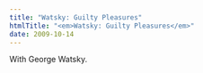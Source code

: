 ```yaml
---
title: "Watsky: Guilty Pleasures"
htmlTitle: "<em>Watsky: Guilty Pleasures</em>"
date: 2009-10-14
---
```


With George Watsky.
